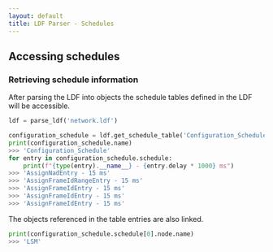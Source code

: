 ```yaml
---
layout: default
title: LDF Parser - Schedules
---
```


## Accessing schedules

### Retrieving schedule information

After parsing the LDF into objects the schedule tables defined in the LDF will
be accessible.

```python
ldf = parse_ldf('network.ldf')

configuration_schedule = ldf.get_schedule_table('Configuration_Schedule')
print(configuration_schedule.name)
>>> 'Configuration_Schedule'
for entry in configuration_schedule.schedule:
    print(f"{type(entry).__name__} - {entry.delay * 1000} ms")
>>> 'AssignNadEntry - 15 ms'
>>> 'AssignFrameIdRangeEntry - 15 ms'
>>> 'AssignFrameIdEntry - 15 ms'
>>> 'AssignFrameIdEntry - 15 ms'
>>> 'AssignFrameIdEntry - 15 ms'
```

The objects referenced in the table entries are also linked.

```python
print(configuration_schedule.schedule[0].node.name)
>>> 'LSM'
```
